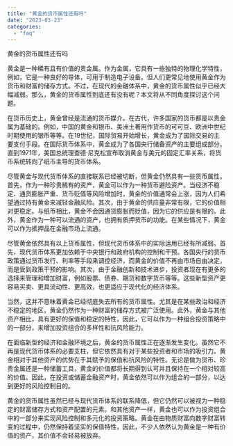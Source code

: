 ```yaml
---
title: "黄金的货币属性还有吗"
date: "2023-03-23"
categories: 
  - "faq"
---
```


黄金的货币属性还有吗

黄金是一种稀有且有价值的贵金属。作为金属，它具有一些独特的物理化学特性，例如，它是一种良好的导体，可用于制造电子设备。但人们更常见地使用黄金作为货币和财富的储存方式。不过，在现代的金融体系中，黄金的货币属性似乎已经大幅减弱。那么，黄金的货币属性到底还有没有呢？本文将从不同角度探讨这个问题。

在货币历史上，黄金曾经是流通的货币媒介。在古代，许多国家的货币都是以贵金属为基础的。例如，中国的黄金和银币、美洲土著用作货币的可可豆、欧洲中世纪时期使用的银币等等。在19世纪，国际贸易开始增长，黄金成为了国际交易的主要支付手段。在国际货币体系中，黄金成为了各国央行储备资产的主要组成部分。直到1971年，美国总统理查德·尼克松宣布取消黄金与美元的固定汇率关系，将货币系统转向了纸币主导的货币体系。

尽管黄金与现代货币体系的直接联系已经被切断，但黄金仍然具有一些货币属性。首先，作为一种珍贵稀有的资产，黄金可以作为一种货币避险资产。当经济不稳定、通货膨胀严重、货币贬值等风险增加时，黄金的价值通常会上涨，因为人们希望通过持有黄金来减轻金融风险。其次，由于黄金的供应量非常有限，它的价值相对更稳定。与纸币相比，黄金不会因通货膨胀而贬值，因为它的供应是有限的。此外，黄金作为一种可以流通的资产，也拥有质押货币的功能。在某些情况下，黄金可以作为抵押品在金融市场上流通。

尽管黄金依然具有以上货币属性，但现代货币体系中的实际运用已经有所减弱。首先，现代货币体系更加依赖于中央银行和政府机构的控制和干预。各国央行的货币政策通过货币发行、利率等手段来调控经济，而黄金的价值不再由市场自由决定，而是受到政策干预的影响。其次，由于金融创新和技术进步，投资者现在有更多的选择来管理和增加财富，例如股票、债券、期货和数字货币等等。这些新型资产更容易买卖、更具流动性、更高效，也更适应于现代化的经济体系。

当然，这并不意味着黄金已经彻底失去所有的货币属性。尤其是在某些政治和经济不稳定的地区，黄金仍然作为一种财富的储存方式被广泛使用。此外，黄金与其他资产相比，具有更好的保值和稳定的特性，因此，它可以作为一种组合投资策略中的一部分，来增加投资组合的多样性和抗风险能力。

在面临新型的经济和金融环境之后，黄金的货币属性正在逐渐发生变化。虽然它不再是现代货币体系的必要支柱，但它依然具有对于某些投资者和市场的吸引力。黄金相对于其他资产的优势在于其赋予的保值和抗风险的特性。无论是做为货币、珍贵金属还是一种储蓄工具，黄金的价值都将长期得到认可并且保持在一个相对较高的价值。因此，在投资或储蓄金融资产时，黄金依然可以作为组合的一部分，以达到更好的风险控制目的。

黄金的货币属性虽然已经与现代货币体系的联系降低，但它仍然可以被视为一种稳定的财富储存方式和资产配置的元素。和其他资产一样，黄金也可以作为投资组合中的一部分来实现风险控制和多元化的投资策略。黄金在由物质财富向数字财富转变的过程中，仍然保持着坚实的保值特性，因此，不少人依然认为黄金是一种有价值的资产，其价值不会轻易被放弃。
